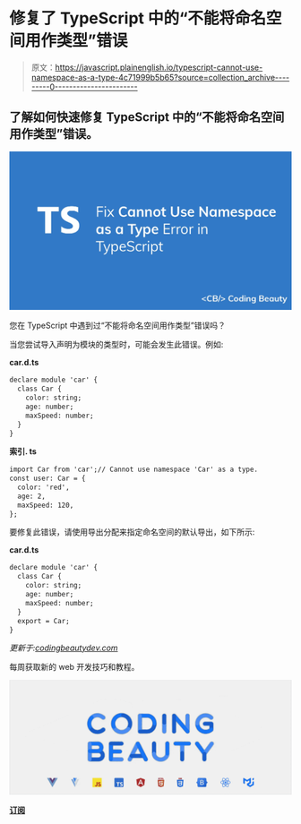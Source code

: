 # 修复了 TypeScript 中的“不能将命名空间用作类型”错误

> 原文：<https://javascript.plainenglish.io/typescript-cannot-use-namespace-as-a-type-4c71999b5b65?source=collection_archive---------0----------------------->

## 了解如何快速修复 TypeScript 中的“不能将命名空间用作类型”错误。

![](img/397a4b35e819b562a1030583610a3671.png)

您在 TypeScript 中遇到过“不能将命名空间用作类型”错误吗？

当您尝试导入声明为模块的类型时，可能会发生此错误。例如:

**car.d.ts**

```
declare module 'car' {
  class Car {
    color: string;
    age: number;
    maxSpeed: number;
  }
}
```

**索引. ts**

```
import Car from 'car';// Cannot use namespace 'Car' as a type.
const user: Car = {
  color: 'red',
  age: 2,
  maxSpeed: 120,
};
```

要修复此错误，请使用导出分配来指定命名空间的默认导出，如下所示:

**car.d.ts**

```
declare module 'car' {
  class Car {
    color: string;
    age: number;
    maxSpeed: number;
  }
  export = Car;
}
```

*更新于:*[*codingbeautydev.com*](https://codingbeautydev.com/blog/typescript-cannot-use-namespace-as-a-type/)

每周获取新的 web 开发技巧和教程。

![](img/b8db4799ac3fa2b55b41c7ca714bdf64.png)

[**订阅**](https://codingbeautydev.com/newsletter)